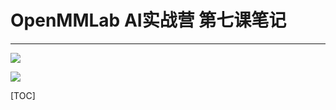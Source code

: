 # OpenMMLab AI实战营 第七课笔记
---
![](https://img2023.cnblogs.com/blog/1571518/202302/1571518-20230202115351337-523975146.jpg)

![](https://img2023.cnblogs.com/blog/1571518/202302/1571518-20230203174116047-204135633.png)

[TOC]